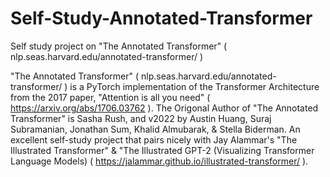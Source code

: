 # Self-Study-Annotated-Transformer
Self study project on "The Annotated Transformer" ( nlp.seas.harvard.edu/annotated-transformer/ ) 


"The Annotated Transformer" ( nlp.seas.harvard.edu/annotated-transformer/ ) is a PyTorch implementation of the Transformer Architecture from the 2017 paper, "Attention is all you need" ( https://arxiv.org/abs/1706.03762 ). The Origonal Author of "The Annotated Transformer" is Sasha Rush, and v2022 by Austin Huang, Suraj Subramanian, Jonathan Sum, Khalid Almubarak, & Stella Biderman. An excellent self-study project that pairs nicely with Jay Alammar's "The Illustrated Transformer" & "The Illustrated GPT-2 (Visualizing Transformer Language Models) ( https://jalammar.github.io/illustrated-transformer/ ).
